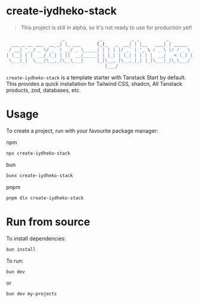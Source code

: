 # create-iydheko-stack
> This project is still in alpha, so it's not ready to use for production yet!

```js
                     _             _           _ _          _                   _             _    
  ___ _ __ ___  __ _| |_ ___      (_)_   _  __| | |__   ___| | _____        ___| |_ __ _  ___| | __
 / __| '__/ _ \/ _` | __/ _ \_____| | | | |/ _` | '_ \ / _ \ |/ / _ \ _____/ __| __/ _` |/ __| |/ /
| (__| | |  __/ (_| | ||  __/_____| | |_| | (_| | | | |  __/   < (_) |_____\__ \ || (_| | (__|   < 
 \___|_|  \___|\__,_|\__\___|     |_|\__, |\__,_|_| |_|\___|_|\_\___/      |___/\__\__,_|\___|_|\_\
                                     |___/                                                         
```

`create-iydheko-stack` is a template starter with Tanstack Start by default. This provides a quick installation for Tailwind CSS, shadcn, All Tanstack products, zod, databases, etc. 

# Usage

To create a project, run with your favourite package manager:

npm
```bash
npx create-iydheko-stack
```

bun
```bash
bunx create-iydheko-stack
```

pnpm
```bash
pnpm dlx create-iydheko-stack
```

# Run from source

To install dependencies:

```bash
bun install
```

To run:

```bash
bun dev
```

or


```bash
bun dev my-projects
```
